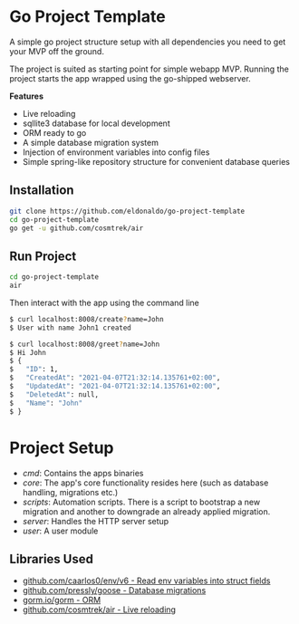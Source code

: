 # Go Project Template

A simple go project structure setup with all dependencies you need to get your MVP off the ground.

The project is suited as starting point for simple webapp MVP. Running the project starts the app wrapped using the go-shipped
webserver.

**Features**

* Live reloading
* sqllite3 database for local development
* ORM ready to go
* A simple database migration system
* Injection of environment variables into config files
* Simple spring-like repository structure for convenient database queries

## Installation

```bash
git clone https://github.com/eldonaldo/go-project-template
cd go-project-template
go get -u github.com/cosmtrek/air
```

## Run Project

```bash
cd go-project-template
air
```

Then interact with the app using the command line 

```bash
$ curl localhost:8008/create?name=John
$ User with name John1 created

$ curl localhost:8008/greet?name=John
$ Hi John
$ {
$   "ID": 1,
$   "CreatedAt": "2021-04-07T21:32:14.135761+02:00",
$   "UpdatedAt": "2021-04-07T21:32:14.135761+02:00",
$   "DeletedAt": null,
$   "Name": "John"
$ }
```

# Project Setup

* _cmd_: Contains the apps binaries
* _core_: The app's core functionality resides here (such as database handling, migrations etc.)
* _scripts_: Automation scripts. There is a script to bootstrap a new migration and another to downgrade an already
applied migration.
* _server_: Handles the HTTP server setup
* _user_: A user module

## Libraries Used

* [github.com/caarlos0/env/v6 - Read env variables into struct fields](https://github.com/caarlos0/env/v6)
* [github.com/pressly/goose - Database migrations](https://github.com/pressly/goose)
* [gorm.io/gorm - ORM](https://gorm.io/gorm)
* [github.com/cosmtrek/air - Live reloading](https://github.com/cosmtrek/air)